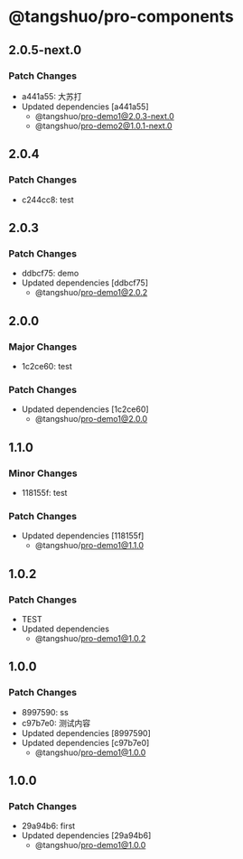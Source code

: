 # @tangshuo/pro-components

## 2.0.5-next.0

### Patch Changes

- a441a55: 大苏打
- Updated dependencies [a441a55]
  - @tangshuo/pro-demo1@2.0.3-next.0
  - @tangshuo/pro-demo2@1.0.1-next.0

## 2.0.4

### Patch Changes

- c244cc8: test

## 2.0.3

### Patch Changes

- ddbcf75: demo
- Updated dependencies [ddbcf75]
  - @tangshuo/pro-demo1@2.0.2

## 2.0.0

### Major Changes

- 1c2ce60: test

### Patch Changes

- Updated dependencies [1c2ce60]
  - @tangshuo/pro-demo1@2.0.0

## 1.1.0

### Minor Changes

- 118155f: test

### Patch Changes

- Updated dependencies [118155f]
  - @tangshuo/pro-demo1@1.1.0

## 1.0.2

### Patch Changes

- TEST
- Updated dependencies
  - @tangshuo/pro-demo1@1.0.2

## 1.0.0

### Patch Changes

- 8997590: ss
- c97b7e0: 测试内容
- Updated dependencies [8997590]
- Updated dependencies [c97b7e0]
  - @tangshuo/pro-demo1@1.0.0

## 1.0.0

### Patch Changes

- 29a94b6: first
- Updated dependencies [29a94b6]
  - @tangshuo/pro-demo1@1.0.0
